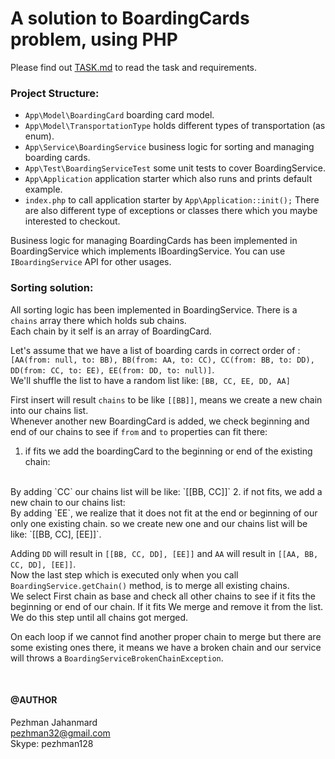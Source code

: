 # A solution to BoardingCards problem, using PHP

Please find out [TASK.md](./TASK.md) to read the task and requirements.

### Project Structure:
- `App\Model\BoardingCard` boarding card model.
- `App\Model\TransportationType` holds different types of transportation (as enum).
- `App\Service\BoardingService` business logic for sorting and managing boarding cards.
- `App\Test\BoardingServiceTest` some unit tests to cover BoardingService.
- `App\Application` application starter which also runs and prints default example.
- `index.php` to call application starter by `App\Application::init();`
There are also different type of exceptions or classes there which you maybe interested to checkout.

Business logic for managing BoardingCards has been implemented in BoardingService which implements IBoardingService.
You can use `IBoardingService` API for other usages.

### Sorting solution:
All sorting logic has been implemented in BoardingService. There is a `chains` array there which holds sub chains.
<br />
Each chain by it self is an array of BoardingCard.

Let's assume that we have a list of boarding cards in correct order of :
<br />
`[AA(from: null, to: BB), BB(from: AA, to: CC), CC(from: BB, to: DD), DD(from: CC, to: EE), EE(from: DD, to: null)]`.
<br />
We'll shuffle the list to have a random list like: `[BB, CC, EE, DD, AA]`

First insert will result `chains` to be like `[[BB]]`, means we create a new chain into our chains list.
<br />
Whenever another new BoardingCard is added, we check beginning and end of 
our chains to see if `from` and `to` properties can fit there: 
1. if fits we add the boardingCard to the beginning or end 
of the existing chain:
<br />
By adding `CC` our chains list will be like: `[[BB, CC]]`
2. if not fits, we add a new chain to our chains list:
<br />
By adding `EE`, we realize that it does not fit at the end or beginning of our only one existing chain. so we create 
new one and our chains list will be like: `[[BB, CC], [EE]]`.

Adding `DD` will result in `[[BB, CC, DD], [EE]]` and `AA` will result in `[[AA, BB, CC, DD], [EE]]`.
<br />
Now the last step which is executed only when you call `BoardingService.getChain()` method, is to merge all existing chains.
<br />
We select First chain as base and check all other chains to see if it fits the beginning or end of our chain. If it fits
We merge and remove it from the list. We do this step until all chains got merged.

On each loop if we cannot find another proper chain to merge but there are some existing ones there, it means we have a 
broken chain and our service will throws a `BoardingServiceBrokenChainException`.


<br />

#### @AUTHOR
Pezhman Jahanmard
<br />
pezhman32@gmail.com
<br />
Skype: pezhman128
